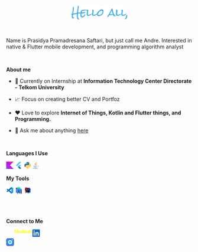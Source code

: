 <p align="center"><img width="30%" src="./assets/title_helloall.png" /></p>

<br />

Name is Prasidya Pramadresana Saftari, but just call me Andre. 
Interested in native & Flutter mobile development, and programming algorithm analyst

<br />

**About me**

- 💼 Currently on Internship at **Information Technology Center Directorate - Telkom University**

- 📈 Focus on creating better CV and Portfoz

- ❤️ Love to explore **Internet of Things, Kotlin and Flutter things, and Programming.** 

- 💬 Ask me about anything [here](https://github.com/andresaftari/andresaftari/issues)

<br />

**Languages I Use**  

<code><img height="20" src="https://raw.githubusercontent.com/github/explore/80688e429a7d4ef2fca1e82350fe8e3517d3494d/topics/kotlin/kotlin.png"></code>
<code><img height="20" src="https://raw.githubusercontent.com/github/explore/80688e429a7d4ef2fca1e82350fe8e3517d3494d/topics/flutter/flutter.png"></code>
<code><img height="20" src="https://github.com/andresaftari/andresaftari/blob/master/assets/python.png?raw=true"></code>
<code><img height="20" src="https://raw.githubusercontent.com/andresaftari/andresaftari/bb22bf659e5b76b65e3c0321c282d5c8e524cd79/assets/java.svg"></code>

**My Tools**

<code><img height="20" src="https://github.com/andresaftari/andresaftari/blob/master/assets/logo_vscode.png?raw=true"></code>
<code><img height="20" src="https://github.com/andresaftari/andresaftari/blob/master/assets/logo_android.png?raw=true"></code>
<code><img height="20" src="https://github.com/andresaftari/andresaftari/blob/master/assets/logo_intellij.png?raw=true"></code>

<!-- | <a href="https://github.com/anuraghazra/github-readme-stats"><img align="center" src="https://github-readme-stats.vercel.app/api?username=anuraghazra&show_icons=true&include_all_commits=true&theme=buefy&hide_border=true" alt="Anurag's github stats" /></a> | <a href="https://github.com/anuraghazra/github-readme-stats"><img align="center" src="https://github-readme-stats.vercel.app/api/top-langs/?username=anuraghazra&layout=compact&theme=buefy&hide_border=true" /></a> |
| ------------- | ------------- |

#### Top Repositories


<a href="https://github.com/anuraghazra/github-readme-stats">
  <img align="center" src="https://github-readme-stats.vercel.app/api/pin/?username=anuraghazra&repo=github-readme-stats&theme=buefy" />
</a>
<a href="https://github.com/anuraghazra/anuraghazra.github.io">
  <img align="center" src="https://github-readme-stats.vercel.app/api/pin/?username=anuraghazra&repo=anuraghazra.github.io&theme=buefy" />
</a> -->

<br />
<br />

**Connect to Me**

<a href="https://instagram.com/andresaftari">
  <img style="margin-top: 24px;"align="left" alt="Andre Saftari | Instagram" width="21px" src="https://raw.githubusercontent.com/andresaftari/andresaftari/e03aca5547d397115c557e0357d1eb1242e586c8/assets/instagram.svg" />
</a>

<a href="https://andresaftari.medium.com/">
  <img align="left" alt="Andre Saftari | Medium" width="50px" src="https://raw.githubusercontent.com/andresaftari/andresaftari/e03aca5547d397115c557e0357d1eb1242e586c8/assets/medium.svg" />
</a>

<a href="https://linkedin.com/in/prasidya-pramadresana-saftari/">
  <img align="left" alt="Andre Saftari | LinkedIn" width="20px" src="https://raw.githubusercontent.com/andresaftari/andresaftari/e03aca5547d397115c557e0357d1eb1242e586c8/assets/linkedin.svg" />
</a>

